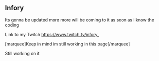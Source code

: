 ## Infory

Its gonna be updated more more will be coming to it as soon as i know the coding 

Link to my Twitch https://www.twitch.tv/infory_


[marquee]Keep in mind im still working in this page[/marquee]









































Still working on it
